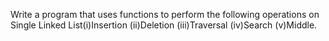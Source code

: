 Write a program that uses functions to perform the following operations on Single Linked List(i)Insertion (ii)Deletion (iii)Traversal (iv)Search (v)Middle.
